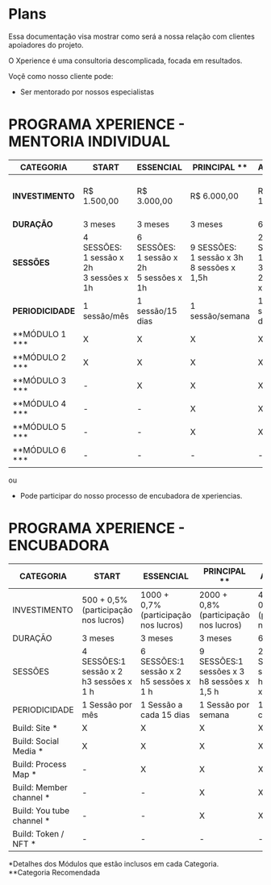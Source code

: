# Plans

Essa documentação visa mostrar como será a nossa relação com clientes apoiadores do projeto.

O Xperience é uma consultoria descomplicada, focada em resultados.

Voçê como nosso cliente pode:

- Ser mentorado por nossos especialistas

# PROGRAMA XPERIENCE - MENTORIA INDIVIDUAL

| CATEGORIA       | START        | ESSENCIAL    | PRINCIPAL ** | AVANÇADA     | PREMIUM       | NINJA                        |
|----------------|--------------|--------------|--------------|--------------|----------------|-------------------------------|
| **INVESTIMENTO** | R$ 1.500,00  | R$ 3.000,00  | R$ 6.000,00  | R$ 10.000,00 | R$ 30.000,00   | Fechado para novos inscritos  |
| **DURAÇÃO**     | 3 meses      | 3 meses      | 3 meses      | 6 meses      | 12 meses       | -                             |
| **SESSÕES**     | 4 SESSÕES:<br>1 sessão x 2h<br>3 sessões x 1h | 6 SESSÕES:<br>1 sessão x 2h<br>5 sessões x 1h | 9 SESSÕES:<br>1 sessão x 3h<br>8 sessões x 1,5h | 25 SESSÕES:<br>1 sessão x 3h<br>24 sessões x 1,5h | a combinar     | -                             |
| **PERIODICIDADE** | 1 sessão/mês | 1 sessão/15 dias | 1 sessão/semana | 1 sessão/15 dias | a combinar     | -                             |
| **MÓDULO 1 ***  | X            | X            | X            | X            | X              | -                             |
| **MÓDULO 2 ***  | X            | X            | X            | X            | X              | -                             |
| **MÓDULO 3 ***  | -            | X            | X            | X            | X              | -                             |
| **MÓDULO 4 ***  | -            | -            | X            | X            | X              | -                             |
| **MÓDULO 5 ***  | -            | -            | X            | X            | X              | -                             |
| **MÓDULO 6 ***  | -            | -            | -            | -            | X              | -                             |


ou

- Pode participar do nosso processo de encubadora de xperiencias.

# PROGRAMA XPERIENCE - ENCUBADORA

| CATEGORIA | START | ESSENCIAL | PRINCIPAL ** | AVANÇADA | PREMIUM | NINJA |
|-----------|-------|-----------|--------------|----------|---------|-------|
| INVESTIMENTO | 500 + 0,5% (participação nos lucros) | 1000 + 0,7% (participação nos lucros) | 2000 + 0,8% (participação nos lucros) | 4000 + 0,9% (participação nos lucros) | 8000 + 1,5% (participação nos lucros) | Fechado para novos inscritos |
| DURAÇÃO | 3 meses | 3 meses | 3 meses | 6 meses | 12 meses | - |
| SESSÕES | 4 SESSÕES:1 sessão x 2 h3 sessões x 1 h | 6 SESSÕES:1 sessão x 2 h5 sessões x 1 h | 9 SESSÕES:1 sessões x 3 h8 sessões x 1,5 h | 25 SESSÕES:1 sessão x 3 h24 sessões x 1,5 h | a combinar | - |
| PERIODICIDADE | 1 Sessão por mês | 1 Sessão a cada 15 dias | 1 Sessão por semana | 1 Sessão a cada 15 dias | a combinar | - |
| Build: Site * | X | X | X | X | X | - |
| Build: Social Media * | X | X | X | X | X | - |
| Build: Process Map * | - | X | X | X | X | - |
| Build: Member channel * | - | - | X | X | X | - |
| Build: You tube channel * | - | - | X | X | X | - |
| Build: Token / NFT * | - | - | - | - | X | - |

*Detalhes dos Módulos que estão inclusos em cada Categoria.  
**Categoria Recomendada

